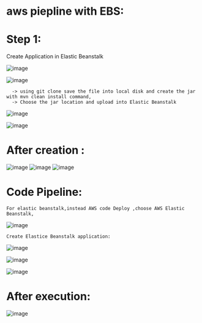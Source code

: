 # aws piepline with EBS:

# Step 1:
  Create Application in Elastic Beanstalk

![image](https://user-images.githubusercontent.com/54719289/110854734-65a9af00-82db-11eb-8f56-be0c9a43a4d5.png)

![image](https://user-images.githubusercontent.com/54719289/110854954-b3beb280-82db-11eb-8f2d-3ce41e57a2da.png)

      -> using git clone save the file into local disk and create the jar with mvn clean install command,
      -> Choose the jar location and upload into Elastic Beanstalk
      
 ![image](https://user-images.githubusercontent.com/54719289/110856753-0b5e1d80-82de-11eb-8721-b24f69aa81b8.png)

![image](https://user-images.githubusercontent.com/54719289/110856934-44968d80-82de-11eb-8be4-2f744444289d.png)


# After creation :

![image](https://user-images.githubusercontent.com/54719289/110858978-c1c30200-82e0-11eb-8669-09e1a97205fc.png)
![image](https://user-images.githubusercontent.com/54719289/110859035-d3a4a500-82e0-11eb-9c36-35f539aead70.png)
![image](https://user-images.githubusercontent.com/54719289/110859113-f46cfa80-82e0-11eb-896f-b1caab719d70.png)


# Code Pipeline:

    For elastic beanstalk,instead AWS code Deploy ,choose AWS Elastic Beanstalk,
    
![image](https://user-images.githubusercontent.com/54719289/110929939-89f2a380-834e-11eb-9614-547af99184df.png)
    
    Create Elastice Beanstalk application:
    
![image](https://user-images.githubusercontent.com/54719289/110932856-076be300-8352-11eb-81cb-61abcaac1f41.png)

![image](https://user-images.githubusercontent.com/54719289/110932932-1ce10d00-8352-11eb-918f-3ca8980c9831.png)

![image](https://user-images.githubusercontent.com/54719289/110934066-90374e80-8353-11eb-8697-8f76d257d4d6.png)

# After execution:

![image](https://user-images.githubusercontent.com/54719289/110934764-76e2d200-8354-11eb-9a0d-8fc6faaa3f38.png)




